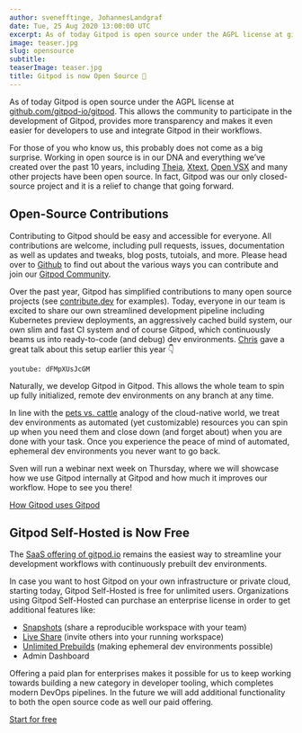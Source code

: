 ```yaml
---
author: svenefftinge, JohannesLandgraf
date: Tue, 25 Aug 2020 13:00:00 UTC
excerpt: As of today Gitpod is open source under the AGPL license at github.com/gitpod-io/gitpod. This allows the community to participate in the
image: teaser.jpg
slug: opensource
subtitle:
teaserImage: teaser.jpg
title: Gitpod is now Open Source 🎉
---
```


<script context="module">
  export const prerender = true;
</script>

<style>
    [class*="btn"] {
        @apply mt-xx-small;
    }
</style>

As of today Gitpod is open source under the AGPL license at [github.com/gitpod-io/gitpod](https://github.com/gitpod-io/gitpod). This allows the community to participate in the development of Gitpod, provides more transparency and makes it even easier for developers to use and integrate Gitpod in their workflows.

For those of you who know us, this probably does not come as a big surprise. Working in open source is in our DNA and everything we’ve created over the past 10 years, including [Theia](https://github.com/eclipse-theia/theia), [Xtext](https://github.com/eclipse/xtext), [Open VSX](https://github.com/eclipse/openvsx) and many other projects have been open source. In fact, Gitpod was our only closed-source project and it is a relief to change that going forward.

<h2 class="h1">Open-Source Contributions</h2>

Contributing to Gitpod should be easy and accessible for everyone. All contributions are welcome, including pull requests, issues, documentation as well as updates and tweaks, blog posts, tutoials, and more. Please head over to [Github](https://github.com/gitpod-io/gitpod) to find out about the various ways you can contribute and join our [Gitpod Community](https://community.gitpod.io/).

Over the past year, Gitpod has simplified contributions to many open source projects (see [contribute.dev](https://contribute.dev/) for examples). Today, everyone in our team is excited to share our own streamlined development pipeline including Kubernetes preview deployments, an aggressively cached build system, our own slim and fast CI system and of course Gitpod, which continuously beams us into ready-to-code (and debug) dev environments. [Chris](https://github.com/csweichel) gave a great talk about this setup earlier this year 👇

`youtube: dFMpXUsJcGM`

Naturally, we develop Gitpod in Gitpod. This allows the whole team to spin up fully initialized, remote dev environments on any branch at any time.

In line with the [pets vs. cattle](http://cloudscaling.com/blog/cloud-computing/the-history-of-pets-vs-cattle/?utm_source=thenewstack&utm_medium=website&utm_campaign=platform) analogy of the cloud-native world, we treat dev environments as automated (yet customizable) resources you can spin up when you need them and close down (and forget about) when you are done with your task. Once you experience the peace of mind of automated, ephemeral dev environments you never want to go back.

Sven will run a webinar next week on Thursday, where we will showcase how we use Gitpod internally at Gitpod and how much it improves our workflow. Hope to see you there!

<a class="btn-conversion" href="https://us02web.zoom.us/webinar/register/5415977565541/WN_amoa6lnEQniLykXUYCDyBQ" target="_blank">
    How Gitpod uses Gitpod
</a>

<h2 class="h1">Gitpod Self-Hosted is Now Free</h2>

The [SaaS offering of gitpod.io](/pricing) remains the easiest way to streamline your development workflows with continuously prebuilt dev environments.

In case you want to host Gitpod on your own infrastructure or private cloud, starting today, Gitpod Self-Hosted is free for unlimited users. Organizations using Gitpod Self-Hosted can purchase an enterprise license in order to get additional features like:

- [Snapshots](/docs/sharing-and-collaboration#sharing-snapshots) (share a reproducible workspace with your team)
- [Live Share](/docs/sharing-and-collaboration#sharing-running-workspaces) (invite others into your running workspace)
- [Unlimited Prebuilds](/docs/prebuilds#prebuilds) (making ephemeral dev environments possible)
- Admin Dashboard

Offering a paid plan for enterprises makes it possible for us to keep working towards building a new category in developer tooling, which completes modern DevOps pipelines. In the future we will add additional functionality to both the open source code as well our paid offering.

<a class="btn-conversion" href="/self-hosted">
    Start for free
</a>

